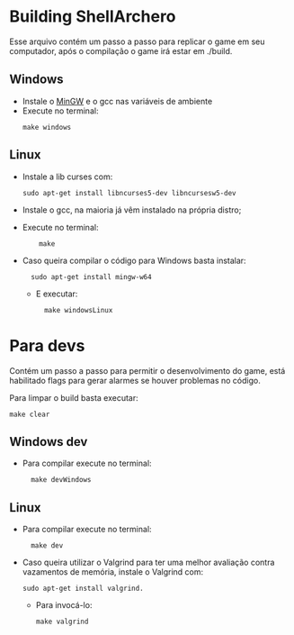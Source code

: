 # Building ShellArchero

Esse arquivo contém um passo a passo para replicar o game em seu computador, após o compilação o game irá estar em ./build.

## Windows

- Instale o [MinGW](https://www.mingw-w64.org/) e o gcc nas variáveis de ambiente
- Execute no terminal:
  ```console
  make windows
  ```

## Linux

- Instale a lib curses com:

  ```console
  sudo apt-get install libncurses5-dev libncursesw5-dev
  ```

- Instale o gcc, na maioria já vêm instalado na própria distro;
- Execute no terminal:

  ```console
      make
  ```

- Caso queira compilar o código para Windows basta instalar:
  ```console
    sudo apt-get install mingw-w64
  ```
  - E executar:
    ```console
      make windowsLinux
    ```

# Para devs

Contém um passo a passo para permitir o desenvolvimento do game, está habilitado flags para gerar alarmes se houver problemas no código.

Para limpar o build basta executar:

```console
make clear
```

## Windows dev

- Para compilar execute no terminal:
  ```console
    make devWindows
  ```

## Linux

- Para compilar execute no terminal:
  ```console
    make dev
  ```
- Caso queira utilizar o Valgrind para ter uma melhor avaliação contra vazamentos de memória, instale o Valgrind com:
  ```console
  sudo apt-get install valgrind.
  ```
  - Para invocá-lo:
    ```console
    make valgrind
    ```
